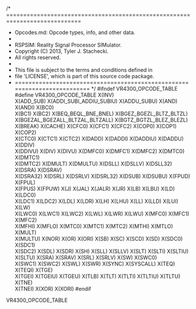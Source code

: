 /* ============================================================================
 *  Opcodes.md: Opcode types, info, and other data.
 *
 *  RSPSIM: Reality Signal Processor SIMulator.
 *  Copyright (C) 2013, Tyler J. Stachecki.
 *  All rights reserved.
 *
 *  This file is subject to the terms and conditions defined in
 *  file 'LICENSE', which is part of this source code package.
 * ========================================================================= */
#ifndef VR4300_OPCODE_TABLE
#define VR4300_OPCODE_TABLE X(INV) \
  X(ADD_SUB) X(ADDI_SUBI_ADDIU_SUBIU) X(ADDU_SUBU) X(AND) X(ANDI) X(BC0) \
  X(BC1) X(BC2) X(BEQ_BEQL_BNE_BNEL) X(BGEZ_BGEZL_BLTZ_BLTZL) \
  X(BGEZAL_BGEZALL_BLTZAL_BLTZALL) X(BGTZ_BGTZL_BLEZ_BLEZL) \
  X(BREAK) X(CACHE) X(CFC0) X(CFC1) X(CFC2) X(COP0) X(COP1) X(COP2) \
  X(CTC0) X(CTC1) X(CTC2) X(DADD) X(DADDI) X(DADDIU) X(DADDU) X(DDIV) \
  X(DDIVU) X(DIV) X(DIVU) X(DMFC0) X(DMFC1) X(DMFC2) X(DMTC0) X(DMTC1) \
  X(DMTC2) X(DMULT) X(DMULTU) X(DSLL) X(DSLLV) X(DSLL32) X(DSRA) X(DSRAV) \
  X(DSRA32) X(DSRL) X(DSRLV) X(DSRL32) X(DSUB) X(DSUBU) X(FPUD) X(FPUL) \
  X(FPUS) X(FPUW) X(J) X(JAL) X(JALR) X(JR) X(LB) X(LBU) X(LD) X(LDC0) \
  X(LDC1) X(LDC2) X(LDL) X(LDR) X(LH) X(LHU) X(LL) X(LLD) X(LUI) X(LW) \
  X(LWC0) X(LWC1) X(LWC2) X(LWL) X(LWR) X(LWU) X(MFC0) X(MFC1) X(MFC2) \
  X(MFHI) X(MFLO) X(MTC0) X(MTC1) X(MTC2) X(MTHI) X(MTLO) X(MULT) \
  X(MULTU) X(NOR) X(OR) X(ORI) X(SB) X(SC) X(SCD) X(SD) X(SDC0) X(SDC1) \
  X(SDC2) X(SDL) X(SDR) X(SH) X(SLL) X(SLLV) X(SLT) X(SLTI) X(SLTIU) \
  X(SLTU) X(SRA) X(SRAV) X(SRL) X(SRLV) X(SW) X(SWC0) \
  X(SWC1) X(SWC2) X(SWL) X(SWR) X(SYNC) X(SYSCALL) X(TEQ) X(TEQI) X(TGE) \
  X(TGEI) X(TGEIU) X(TGEU) X(TLB) X(TLT) X(TLTI) X(TLTIU) X(TLTU) X(TNE) \
  X(TNEI) X(XOR) X(XORI)
#endif

VR4300_OPCODE_TABLE

